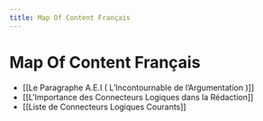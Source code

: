 ```yaml
---
title: Map Of Content Français
---
```

# Map Of Content Français

- [[Le Paragraphe A.E.I ( L’Incontournable de l’Argumentation )]]
- [[L'Importance des Connecteurs Logiques dans la Rédaction]]
- [[Liste de Connecteurs Logiques Courants]]